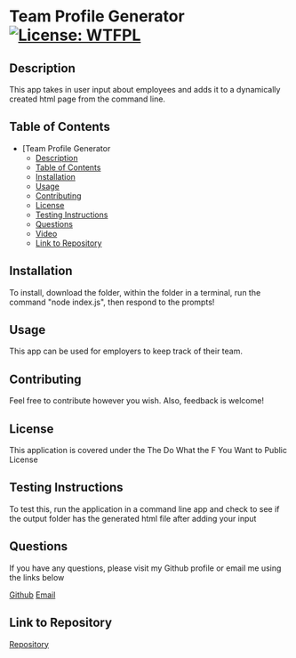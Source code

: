 # Team Profile Generator [![License: WTFPL](https://img.shields.io/badge/License-WTFPL-brightgreen.svg)](http://www.wtfpl.net/about/)

## Description
This app takes in user input about employees and adds it to a dynamically created html page from the command line.

## Table of Contents
- [Team Profile Generator
  - [Description](#description)
  - [Table of Contents](#table-of-contents)
  - [Installation](#installation)
  - [Usage](#usage)
  - [Contributing](#contributing)
  - [License](#license)
  - [Testing Instructions](#testing-instructions)
  - [Questions](#questions)
  - [Video](#video)
  - [Link to Repository](#link-to-repository)

## Installation
To install, download the folder, within the folder in a terminal, run the command "node index.js", then respond to the prompts!

## Usage
This app can be used for employers to keep track of their team.

## Contributing
Feel free to contribute however you wish. Also, feedback is welcome!

## License
This application is covered under the The Do What the F You Want to Public License

## Testing Instructions
To test this, run the application in a command line app and check to see if the output folder has the generated html file after adding your input

## Questions
If you have any questions, please visit my Github profile or email me using the links below

[Github](https://github.com/dimitermusic)
[Email](mailto:dimitermusic@gmail.com)

## Link to Repository
[Repository](https://github.com/dimitermusic/team-profile-generator)